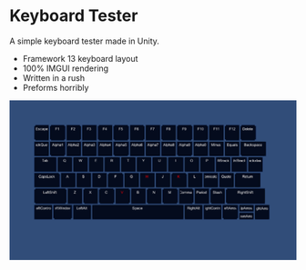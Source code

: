 # Keyboard Tester

A simple keyboard tester made in Unity.
- Framework 13 keyboard layout
- 100% IMGUI rendering
- Written in a rush
- Preforms horribly

![Example Screenshot](./imgs/example.png)